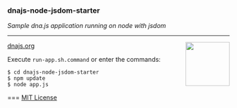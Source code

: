 ### dnajs-node-jsdom-starter

*Sample dna.js application running on node with jsdom*

---
<img src=https://raw.githubusercontent.com/dnajs/dna.js/master/website/static/graphics/dnajs-logo.png
   width=100 align=right>

[dnajs.org](http://dnajs.org)

Execute `run-app.sh.command` or enter the commands:
```
$ cd dnajs-node-jsdom-starter
$ npm update
$ node app.js
```

===
[MIT License](http://dnajs.org/license)
